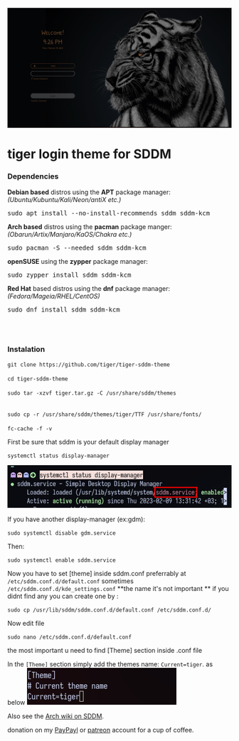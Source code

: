 ![Screenshot of the interface of the Sugar Dark theme for SDDM](tigerpreview.png "The default interface of the Sugar Dark theme for SDDM")

# tiger login theme for SDDM

### Dependencies



**Debian based** distros using the **APT** package manager:  
*(Ubuntu/Kubuntu/Kali/Neon/antiX etc.)*  
<pre>sudo apt install --no-install-recommends sddm sddm-kcm</pre>  

**Arch based** distros using the **pacman** package manger:  
*(Obarun/Artix/Manjaro/KaOS/Chakra etc.)*  
<pre>sudo pacman -S --needed sddm sddm-kcm</pre>  

**openSUSE** using the **zypper** package manager:  
<pre>sudo zypper install sddm sddm-kcm</pre>  

**Red Hat** based distros using the **dnf** package manager:  
*(Fedora/Mageia/RHEL/CentOS)*  
<pre>sudo dnf install sddm sddm-kcm</pre>  

<br/><br/>






### Instalation


```
git clone https://github.com/tiger/tiger-sddm-theme

cd tiger-sddm-theme

sudo tar -xzvf tiger.tar.gz -C /usr/share/sddm/themes


sudo cp -r /usr/share/sddm/themes/tiger/TTF /usr/share/fonts/ 

fc-cache -f -v

```

First be sure that sddm is your default display manager


```
systemctl status display-manager
```
![Alt text](sddm-service.png)

If you have another display-manager (ex:gdm):
```
sudo systemctl disable gdm.service
```

Then:
```
sudo systemctl enable sddm.service
```

Now you have to set [theme] inside sddm.conf
preferrably at `/etc/sddm.conf.d/default.conf`
sometimes `/etc/sddm.conf.d/kde_settings.conf`
**the name it's not important **
if you didnt find any you can create one by :
```
sudo cp /usr/lib/sddm/sddm.conf.d/default.conf /etc/sddm.conf.d/  
```

Now edit file 
```
sudo nano /etc/sddm.conf.d/default.conf
```
the most important u need to find [Theme] section inside .conf file 
  

In the `[Theme]` section simply add the themes name: `Current=tiger`.
as below
![Alt text](theme.png)

 Also see the [Arch wiki on SDDM](https://wiki.archlinux.org/index.php/SDDM).








 donation on my [PayPayl](https://paypal.me/abdallalswaiti) or [patreon](https://www.patreon.com/user?u=88585798) account for a cup of coffee.  

